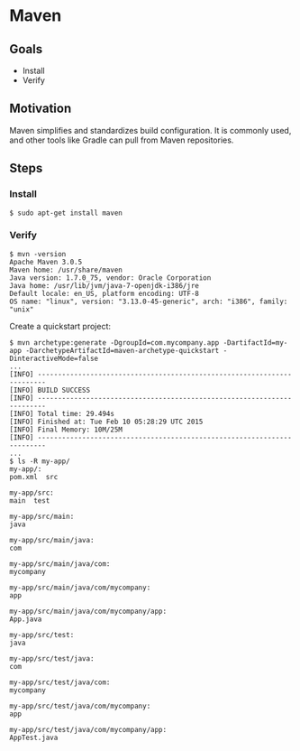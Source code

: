 # Maven

## Goals

* Install
* Verify

## Motivation

Maven simplifies and standardizes build configuration. It is commonly used, and other tools like Gradle can pull from Maven repositories.

## Steps

### Install

```
$ sudo apt-get install maven
```

### Verify

```
$ mvn -version
Apache Maven 3.0.5
Maven home: /usr/share/maven
Java version: 1.7.0_75, vendor: Oracle Corporation
Java home: /usr/lib/jvm/java-7-openjdk-i386/jre
Default locale: en_US, platform encoding: UTF-8
OS name: "linux", version: "3.13.0-45-generic", arch: "i386", family: "unix"
```

Create a quickstart project:

```
$ mvn archetype:generate -DgroupId=com.mycompany.app -DartifactId=my-app -DarchetypeArtifactId=maven-archetype-quickstart -DinteractiveMode=false
...
[INFO] ------------------------------------------------------------------------
[INFO] BUILD SUCCESS
[INFO] ------------------------------------------------------------------------
[INFO] Total time: 29.494s
[INFO] Finished at: Tue Feb 10 05:28:29 UTC 2015
[INFO] Final Memory: 10M/25M
[INFO] ------------------------------------------------------------------------
...
$ ls -R my-app/
my-app/:
pom.xml  src

my-app/src:
main  test

my-app/src/main:
java

my-app/src/main/java:
com

my-app/src/main/java/com:
mycompany

my-app/src/main/java/com/mycompany:
app

my-app/src/main/java/com/mycompany/app:
App.java

my-app/src/test:
java

my-app/src/test/java:
com

my-app/src/test/java/com:
mycompany

my-app/src/test/java/com/mycompany:
app

my-app/src/test/java/com/mycompany/app:
AppTest.java
```
